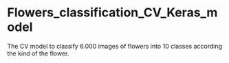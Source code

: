 # Flowers_classification_CV_Keras_model
The CV model to classify 6.000 images of flowers into 10 classes according the kind of the flower. 
